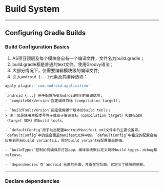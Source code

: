 # Build System
---

## Configuring Gradle Builds

### Build Configuration Basics

1. AS项目顶层及每个模块各自有一个编译文件，文件名为build.gradle；
2. build.gradle都是普通的text文件，使用Groovy语法；
3. 大部分情况下，仅需要编辑模块级的编译文件;
4. 引入`android {...}`元素及其编译选项：
```groovy
apply plugin: 'com.android.application'
```
	`android {...}`用于配置所有Android相关的编译选项:
	- `compileSdkVersion`指定编译目标（compilation target）；

	- `buildToolsVersion`指定使用哪个版本的build tools；
	> 注：总是使用主版本号等于或高于编译目标（compilation target）和目标SDK（target SDK）的build tools。  

	- `defaultConfig`用于动态配置AndroidManifest.xml文件中的主要设置项。`defaultConfig`中的值会覆盖manifest文件中的。`defaultConfig`中指定的配置会被应用到所有build variants上，除非build variant有配置覆盖的值。

	- `buildTypes`控制如何编译并打包app。编译系统默认定义两种build types：debug和release。

	- `dependencies`在`android`元素的外面，并跟在它后面。它定义了模块的依赖。
---
### Declare dependencies
